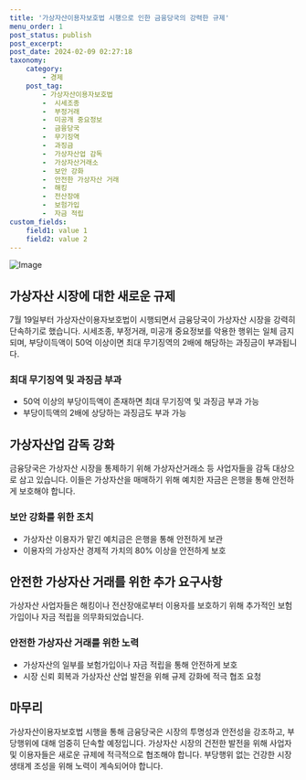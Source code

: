 ```yaml
---
title: '가상자산이용자보호법 시행으로 인한 금융당국의 강력한 규제'
menu_order: 1
post_status: publish
post_excerpt: 
post_date: 2024-02-09 02:27:18
taxonomy:
    category:
        - 경제
    post_tag:
        - 가상자산이용자보호법
        -  시세조종
        -  부정거래
        -  미공개 중요정보
        -  금융당국
        -  무기징역
        -  과징금
        -  가상자산업 감독
        -  가상자산거래소
        -  보안 강화
        -  안전한 가상자산 거래
        -  해킹
        -  전산장애
        -  보험가입
        -  자금 적립
custom_fields:
    field1: value 1
    field2: value 2
---
```


![Image](https://imgnews.pstatic.net/image/050/2024/02/08/0000071668_001_20240208082401157.jpg?type=w647)

## 가상자산 시장에 대한 새로운 규제
7월 19일부터 가상자산이용자보호법이 시행되면서 금융당국이 가상자산 시장을 강력히 단속하기로 했습니다. 시세조종, 부정거래, 미공개 중요정보를 악용한 행위는 일체 금지되며, 부당이득액이 50억 이상이면 최대 무기징역의 2배에 해당하는 과징금이 부과됩니다.
### 최대 무기징역 및 과징금 부과
- 50억 이상의 부당이득액이 존재하면 최대 무기징역 및 과징금 부과 가능
- 부당이득액의 2배에 상당하는 과징금도 부과 가능
## 가상자산업 감독 강화
금융당국은 가상자산 시장을 통제하기 위해 가상자산거래소 등 사업자들을 감독 대상으로 삼고 있습니다. 이들은 가상자산을 매매하기 위해 예치한 자금은 은행을 통해 안전하게 보호해야 합니다.
### 보안 강화를 위한 조치
- 가상자산 이용자가 맡긴 예치금은 은행을 통해 안전하게 보관
- 이용자의 가상자산 경제적 가치의 80% 이상을 안전하게 보호
## 안전한 가상자산 거래를 위한 추가 요구사항
가상자산 사업자들은 해킹이나 전산장애로부터 이용자를 보호하기 위해 추가적인 보험가입이나 자금 적립을 의무화되었습니다.
### 안전한 가상자산 거래를 위한 노력
- 가상자산의 일부를 보험가입이나 자금 적립을 통해 안전하게 보호
- 시장 신뢰 회복과 가상자산 산업 발전을 위해 규제 강화에 적극 협조 요청
## 마무리
가상자산이용자보호법 시행을 통해 금융당국은 시장의 투명성과 안전성을 강조하고, 부당행위에 대해 엄중히 단속할 예정입니다. 가상자산 시장의 건전한 발전을 위해 사업자 및 이용자들은 새로운 규제에 적극적으로 협조해야 합니다. 부당행위 없는 건강한 시장생태계 조성을 위해 노력이 계속되어야 합니다.
